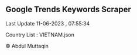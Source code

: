 

## Google Trends Keywords Scraper 
 
Last Update 11-06-2023 , 07:55:34

Country List :
VIETNAM.json



© Abdul Muttaqin 
